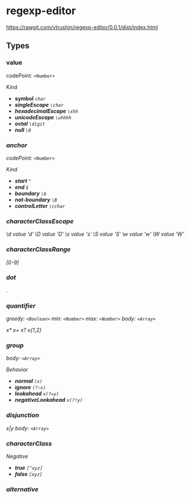 # regexp-editor

https://rawgit.com/vtrushin/regexp-editor/0.0.1/dist/index.html

## Types

### value
codePoint: `<Number>`

Kind
- **symbol** <code><em>char<em></code>
- **singleEscape** <code>\\<em>char</em></code>
- **hexadecimalEscape** <code>\\x<em>hh</em></code> 
- **unicodeEscape**  <code>\\u<em>hhhh</em></code>
- **octal** <code>\\<em>digit</em></code>
- **null** <code>\0</code>


### anchor
codePoint: `<Number>`

Kind
- **start** <code>^</code>
- **end** <code>$</code>
- **boundary** <code>\b</code>
- **not-boundary** <code>\B</code>
- **controlLetter** <code>\c<em>char</em></code>


### characterClassEscape
\d value 'd'
\D value 'D'
\s value 's'
\S value 'S'
\w value 'w'
\W value 'W'


### characterClassRange
[0-9]


### dot
.


### quantifier
greedy: `<Boolean>`
min: `<Number>`
max: `<Number>`
body: `<Array>`

x*
x+
x?
x{1,2}


### group
body: `<Array>`

Behavior
- **normal** <code>(<em>x</em>)</code>
- **ignore** <code>(?:<em>x</em>)</code>
- **lookahead** <code><em>x</em>(?=<em>y</em>)</code>
- **negativeLookahead** <code><em>x</em>(?!<em>y</em>)</code>


### disjunction
x|y
body: `<Array>`


### characterClass
Negative
- **true** <code>[^<em>xyz</em>]</code>
- **false** <code>[<em>xyz</em>]</code>

### alternative
